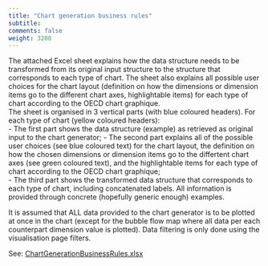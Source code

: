 ```yaml
---
title: "Chart generation business rules"
subtitle: 
comments: false
weight: 3200
---
```


The attached Excel sheet explains how the data structure needs to be transformed from its original input structure to the structure that corresponds to each type of chart. 
The sheet also explains all possible user choices for the chart layout (definition on how the dimensions or dimension items go to the different chart axes, highlightable items) for each type of chart according to the OECD chart graphique.  
The sheet is organised in 3 vertical parts (with blue coloured headers). For each type of chart (yellow coloured headers):   
    - The first part shows the data structure (example) as retrieved as original input to the chart generator;
    - The second part explains all of the possible user choices (see blue coloured text) for the chart layout, the definition on how the chosen dimensions or dimension items go to the differtent chart axes (see green coloured text), and the highlightable items for each type of chart according to the OECD chart graphique;  
    - The third part shows the transformed data structure that corresponds to each type of chart, including concatenated labels.
All information is provided through concrete (hopefully generic enough) examples.   

It is assumed that ALL data provided to the chart generator is to be plotted at once in the chart (except for the bubble flow map where all data per each counterpart dimension value is plotted). Data filtering is only done using the visualisation page filters.   

See: [ChartGenerationBusinessRules.xlsx](https://sis-cc.gitlab.io/dotstatsuite-documentation/using-de/viewing-data/charts/ChartGenerationBusinessRules.xlsx)
